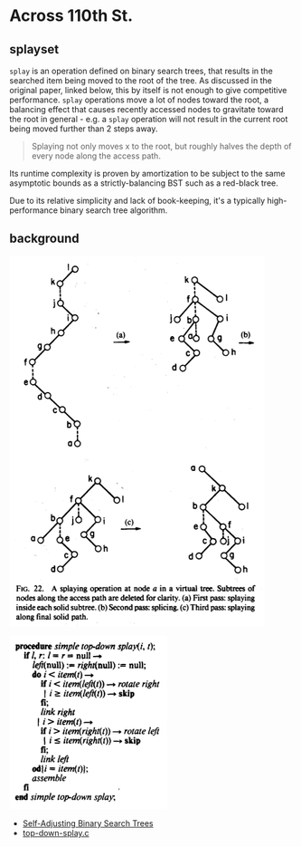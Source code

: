 # Across 110th St.

## splayset

`splay` is an operation defined on binary search trees, that results in the searched item being
moved to the root of the tree. As discussed in the original paper, linked below, this by itself
is not enough to give competitive performance. `splay` operations move a lot of nodes toward the
root, a balancing effect that causes recently accessed nodes to gravitate toward the root in
general - e.g. a `splay` operation will not result in the current root being moved further than
2 steps away.

> Splaying not only moves x to the root, but roughly halves the depth of every node along the access path.

Its runtime complexity is proven by amortization to be subject to the same asymptotic bounds as
a strictly-balancing BST such as a red-black tree.

Due to its relative simplicity and lack of book-keeping, it's a typically high-performance
binary search tree algorithm.

## background

![splay-step figure](./doc/images/sleator_splay_fig.png?raw=true)

![splay-step pseudocode](./doc/images/sleator_splay_pseudo.png?raw=true)

* [Self-Adjusting Binary Search Trees](https://www.cs.cmu.edu/~sleator/papers/self-adjusting.pdf)
* [top-down-splay.c](https://www.link.cs.cmu.edu/link/ftp-site/splaying/top-down-splay.c)
